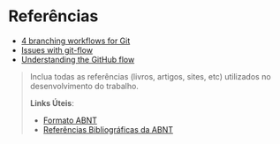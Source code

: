 # Referências

* [4 branching workflows for Git](https://medium.com/@patrickporto/4-branching-workflows-for-git-30d0aaee7bf)
* [Issues with git-flow](http://scottchacon.com/2011/08/31/github-flow.html)
* [Understanding the GitHub flow](https://guides.github.com/introduction/flow/)

> Inclua todas as referências (livros, artigos, sites, etc) utilizados
> no desenvolvimento do trabalho.
> 
> **Links Úteis**:
> - [Formato ABNT](https://www.normastecnicas.com/abnt/trabalhos-academicos/referencias/)
> - [Referências Bibliográficas da ABNT](https://comunidade.rockcontent.com/referencia-bibliografica-abnt/)